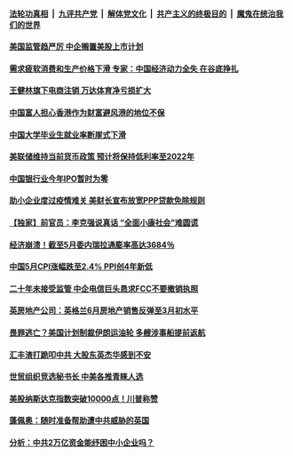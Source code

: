 ####  [法轮功真相](../../../../basic/blob/master/README.md?t=06111031) &nbsp;|&nbsp; [九评共产党](../../../../9ping.md/blob/master/README.md?t=06111031) &nbsp;|&nbsp; [解体党文化](../../../../jtdwh.md/blob/master/README.md?t=06111031)  &nbsp;|&nbsp; [共产主义的终极目的](../../../../gczydzjmd.md/blob/master/README.md?t=06111031) &nbsp;|&nbsp; [魔鬼在统治我们的世界](../../../../mgztzwmdsj.md/blob/master/README.md?t=06111031) 

#### [美国监管趋严厉 中企搁置美股上市计划](../pages/soh7/388984.md?t=06111031) 
#### [需求疲软消费和生产价格下滑 专家：中国经济动力全失 在谷底挣扎](../pages/soh7/388912.md?t=06111031) 
#### [王健林旗下电商注销 万达体育净亏损扩大](../pages/soh7/388936.md?t=06111031) 
#### [中国富人担心香港作为财富避风港的地位不保](../pages/soh7/388903.md?t=06111031) 
#### [中国大学毕业生就业率断崖式下滑](../pages/soh7/388924.md?t=06111031) 
#### [美联储维持当前货币政策 预计将保持低利率至2022年](../pages/soh7/388957.md?t=06111031) 
#### [中国银行业今年IPO暂时为零](../pages/soh7/388930.md?t=06111031) 
#### [助小企业度过疫情难关  美财长宣布放宽PPP贷款免除规则](../pages/soh7/388945.md?t=06111031) 
#### [【独家】前官员：李克强说真话 “全面小康社会”难圆谎](../pages/soh7/388795.md?t=06111031) 
#### [经济崩溃！截至5月委内瑞拉通膨率高达3684％](../pages/soh7/388762.md?t=06111031) 
#### [中国5月CPI涨幅跌至2.4% PPI创4年新低](../pages/soh7/388714.md?t=06111031) 
#### [二十年未接受监管 中企电信巨头恳求FCC不要撤销执照](../pages/soh7/388705.md?t=06111031) 
#### [英房地产公司：英格兰6月房地产销售反弹至3月初水平](../pages/soh7/388642.md?t=06111031) 
#### [畏罪逃亡？美国计划制裁伊朗运油轮 多艘涉事船提前返航](../pages/soh7/388687.md?t=06111031) 
#### [汇丰渣打跪叩中共 大股东英杰华感到不安](../pages/soh7/388660.md?t=06111031) 
#### [世贸组织竞选秘书长 中美各推青睐人选](../pages/soh7/388675.md?t=06111031) 
#### [美股纳斯达克指数突破10000点！川普称赞](../pages/soh7/388651.md?t=06111031) 
#### [蓬佩奥：随时准备帮助遭中共威胁的英国](../pages/soh7/388612.md?t=06111031) 
#### [分析：中共2万亿资金能纾困中小企业吗？](../pages/soh7/388471.md?t=06111031) 
